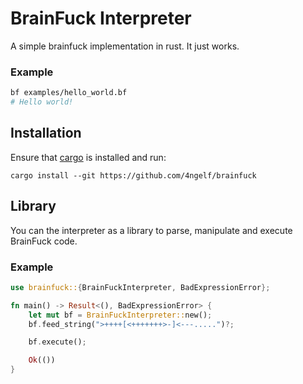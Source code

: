# BrainFuck Interpreter

A simple brainfuck implementation in rust. It just works.

### Example

```bash
bf examples/hello_world.bf
# Hello world!
```

## Installation

Ensure that [cargo](https://cargo) is installed and run:

```
cargo install --git https://github.com/4ngelf/brainfuck
```

## Library

You can the interpreter as a library to parse, manipulate and execute
BrainFuck code.

### Example

```rust
use brainfuck::{BrainFuckInterpreter, BadExpressionError};

fn main() -> Result<(), BadExpressionError> {
    let mut bf = BrainFuckInterpreter::new();
    bf.feed_string(">++++[<+++++++>-]<---.....")?;

    bf.execute();

    Ok(())
}
```
